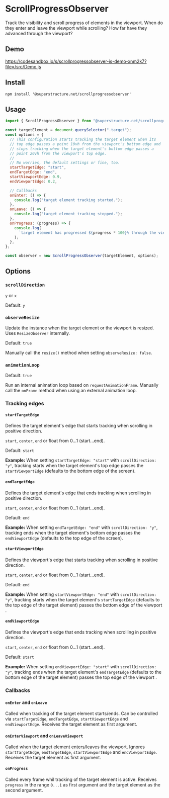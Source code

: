 # ScrollProgressObserver

Track the visibility and scroll progress of elements in the viewport.
When do they enter and leave the viewport while scrolling? How far have they advanced through the viewport?

## Demo

https://codesandbox.io/s/scrollprogressobserver-js-demo-xnm2k7?file=/src/Demo.js

## Install

`npm install '@superstructure.net/scrollprogressobserver'`

## Usage

```js
import { ScrollProgressObserver } from "@superstructure.net/scrollprogressobserver";

const targetElement = document.querySelector(".target");
const options = {
  // This configuration starts tracking the target element when its
  // top edge passes a point 10vh from the viewport's bottom edge and
  // stops tracking when the target element's bottom edge passes a
  // point 20vh from the viewport's top edge.
  //
  // No worries, the default settings or fine, too.
  startTargetEdge: "start",
  endTargetEdge: "end",
  startViewportEdge: 0.9,
  endViewportEdge: 0.2,

  // Callbacks
  onEnter: () => {
    console.log("target element tracking started.");
  },
  onLeave: () => {
    console.log("target element tracking stopped.");
  },
  onProgress: (progress) => {
    console.log(
      `target element has progressed ${progress * 100}% through the viewport.`
    );
  },
};

const observer = new ScrollProgressObserver(targetElement, options);
```

## Options

### `scrollDirection`

`y` or `x`

Default: `y`

### `observeResize`

Update the instance when the target element or the viewport is resized. Uses `ResizeObserver` internally.

Default: `true`

Manually call the `resize()` method when setting `observeResize: false`.

### `animationLoop`

Default: `true`

Run an internal animation loop based on `requestAnimationFrame`.
Manually call the `onFrame` method when using an external animation loop.

### Tracking edges

#### `startTargetEdge`

Defines the target element's edge that starts tracking when scrolling in positive direction.

`start`, `center`, `end` or float from 0...1 (start...end).

Default: `start`

**Example:** When setting `startTargetEdge: "start"` with `scrollDirection: "y"`, tracking starts when the target element's top edge passes the `startViewportEdge` (defaults to the bottom edge of the screen).

#### `endTargetEdge`

Defines the target element's edge that ends tracking when scrolling in positive direction.

`start`, `center`, `end` or float from 0...1 (start...end).

Default: `end`

**Example:** When setting `endTargetEdge: "end"` with `scrollDirection: "y"`, tracking ends when the target element's bottom edge passes the `endViewportEdge` (defaults to the top edge of the screen).

#### `startViewportEdge`

Defines the viewport's edge that starts tracking when scrolling in positive direction.

`start`, `center`, `end` or float from 0...1 (start...end).

Default: `end`

**Example:** When setting `startViewportEdge: "end"` with `scrollDirection: "y"`, tracking starts when the target element's `startTargetEdge` (defaults to the top edge of the target element) passes the bottom edge of the viewport .

#### `endViewportEdge`

Defines the viewport's edge that ends tracking when scrolling in positive direction.

`start`, `center`, `end` or float from 0...1 (start...end).

Default: `start`

**Example:** When setting `endViewportEdge: "start"` with `scrollDirection: "y"`, tracking ends when the target element's `endTargetEdge` (defaults to the bottom edge of the target element) passes the top edge of the viewport .

### Callbacks

#### `onEnter` and `onLeave`

Called when tracking of the target element starts/ends. Can be controlled via `startTargetEdge`, `endTargetEdge`, `startViewportEdge` and `endViewportEdge`. Receives the target element as first argument.

#### `onEnterViewport` and `onLeaveViewport`

Called when the target element enters/leaves the viewport. Ignores `startTargetEdge`, `endTargetEdge`, `startViewportEdge` and `endViewportEdge`. Receives the target element as first argument.

#### `onProgress`

Called every frame whil tracking of the target element is active. Receives `progress` in the range `0...1` as first argument and the target element as the second argument.
